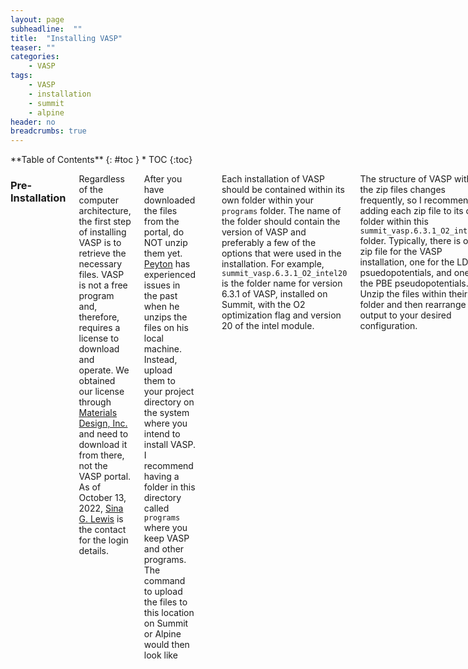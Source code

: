 ```yaml
---
layout: page
subheadline:  ""
title:  "Installing VASP"
teaser: ""
categories:
    - VASP
tags:
    - VASP
    - installation
    - summit
    - alpine
header: no
breadcrumbs: true
---
```

<div class="row">
<div class="medium-4 medium-push-8 columns" markdown="1">
<div class="panel radius" markdown="1">
**Table of Contents**
{: #toc }
*  TOC
{:toc}
</div>
</div><!-- /.medium-4.columns -->

<div class="medium-8 medium-pull-4 columns" markdown="1">

### Pre-Installation

Regardless of the computer architecture, the first step of installing VASP is to retrieve the necessary files. VASP is not a free program and, therefore, requires a license to download and operate. We obtained our license through [Materials Design, Inc.](https://my.materialsdesign.com) and need to download it from there, not the VASP portal. As of October 13, 2022, [Sina G. Lewis](mailto:sina.lewis@colorado.edu) is the contact for the login details.

After you have downloaded the files from the portal, do NOT unzip them yet. [Peyton](/chapter/appendix/appendix_people#R.PeytonCline) has experienced issues in the past when he unzips the files on his local machine. Instead, upload them to your project directory on the system where you intend to install VASP. I recommend having a folder in this directory called `programs` where you keep VASP and other programs. The command to upload the files to this location on Summit or Alpine would then look like
```bash
    scp filename identikey@login.rc.colorado.edu:/projects/identikey/programs
```
Each installation of VASP should be contained within its own folder within your `programs` folder. The name of the folder should contain the version of VASP and preferably a few of the options that were used in the installation. For example, `summit_vasp.6.3.1_O2_intel20` is the folder name for version 6.3.1 of VASP, installed on Summit, with the O2 optimization flag and version 20 of the intel module.

The structure of VASP within the zip files changes frequently, so I recommend adding each zip file to its own folder within this `summit_vasp.6.3.1_O2_intel20` folder. Typically, there is one zip file for the VASP installation, one for the LDA psuedopotentials, and one for the PBE pseudopotentials. Unzip the files within their folder and then rearrange the output to your desired configuration.

After organizing the files it's time to start the installation process. Make sure you are on a compile node, NOT the login node. The following steps will likely throw an error if you are on a login node and it will slow down the whole system for everyone. Once you are on a compile node, load the modules needed for installation. The order matters for some of them because of dependencies, always load intel first. You can check the available modules with `module avail`. If you don't see the module you want try the command `module spider` or `module spider string` where string is a search keyword enclosed in quotes. The remaining steps may differ depending on where you are installing VASP. See the below sections.

Most of these installation instructions can be found on the [wiki](https://www.vasp.at/wiki/index.php/Installing_VASP.6.X.X). As of VASP version 6 there is a testsuite to ensure the installation completed correctly. This testsuite should be run on the compile nodes after loading the correct modules.

### Alpine Installation
Alpine is the most recent (Fall 2022) supercomputer. It is an institutionally funded supercomputer designed to replace Summit. To access Alpine, login via the same command used to load Summit
```bash
    ssh -X identikey@login.rc.colorado.edu
```
and then load Slurm for Alpine
```bash
    module load slurm/alpine
```
To access an Alpine compile node, submit a compile job by typing `acompile --ntasks=4` on the terminal line. Note that there is no `ssh` needed, as was previously used on Summit. The specification `--ntasks=4` is used because we later install VASP with 4 parallel processes.

Installing VASP requires us to load three modules: intel, mkl, and impi. Intel is the compiler, mkl stands for math kernel library, and impi is our intel message passing interface that is needed for parallel computing. Remember that the order modules are loaded matters because of possible dependencies. I spoke with someone at research computing who recommended intel followed by impi and finally mkl. Peyton has said in the past that it didn't seem to matter if you installed impi before mkl or after.

Alpine currently has limited version choices for these modules. Nevertheless, it is best to specify the version so that you know concretely what you are using. As of November 2022, the command you would want to type is
```bash
    module load intel/2022.1.2 impi/2021.5.0 mkl/2022.0.2
```

After loading these modules, we want to grab the correct makefile for our computer architecture from the `arch` folder that should have been unpacked from the VASP zip file. Because we are using intel, we will grab the makefile titled `makefile.include.intel`. Copy this file to the above directory, where the rest of your VASP files should be, and rename it
```bash
    cp makefile.include.intel ../makefile.include
```
As a final step, we need to edit a few lines in our new file `makefile.include`. If we are using Intel Parallel Studio's MKL, which we most likely are, we want to find the line `FCL += -qmkl=sequential` and remove the `q` so that it reads `FCL += -mkl=sequential`. While we are here, we can go ahead and comment out the next line that starts `MKLROOT`. Finally, in the line `#LLIBS += -L$(WANNIER90_ROOT)/lib -lwannier`, we want to remove the `/lib` part. These last two steps are only important for a Wannier installation, but are fine to do in a general installation.

Most importantly, because Alpine has AMD CPUs and not Intel CPUs we need to tell the compile to use a different instruction set. This is done by finding the line that reads
```bash
    VASP_TARGET_CPU ?= -xHOST
```
and changing it to read
```bash
    VASP_TARGET_CPU ?= -march=core-avx2
```

We are now good to install VASP. We want to run the command
```bash
    make DEPS=1 -j4 all
```
to install `all` versions of VASP with 4 parallel processes and `DEPS=1` ensures the installation doesn't crash because of dependency issues while installing in parallel. VASP can also be installed with standard-only, gamma-point only, or non-collinear only.

### Summit Installation
Summit is the supercomputer that we used to use, but was largely phased out by CU in August 2022. Although it currently can be used, the scratch space is no longer supported and is unstable. These instructions for installing VASP on Summit are kept for posterity.

To access Summit, login using the following command
```bash
    ssh -X identikey@login.rc.colorado.edu
```
and then access a compile node using `ssh compile`.

Installing VASP requires us to load three modules: intel, mkl, and impi. Intel is the compiler, mkl stands for math kernel library, and impi is our intel message passing interface that is needed for parallel computing. Remember that the order modules are loaded matters because of possible dependencies. I spoke with someone at research computing who recommended intel followed by impi and finally mkl. Peyton has said in the past that it didn't seem to matter if you installed impi before mkl or after. In my first installation of VASP, I used
```bash
    module load intel/20.2 mkl/20.2 impi/19.8
```
to load the intel compiler version 20.2, the math kernel library (mkl) version 20.2, and the intel message passing interface (impi)--needed for parallel computing--version 19.8 in that order.

As a final step, we need to edit a few lines in our new file `makefile.include`. If we are using Intel Parallel Studio's MKL, which we most likely are, we want to find the line `FCL += -qmkl=sequential` and remove the `q` so that it reads `FCL += -mkl=sequential`. While we are here, we can go ahead and comment out the next line that starts `MKLROOT`. Finally, in the line `#LLIBS += -L$(WANNIER90_ROOT)/lib -lwannier`, we want to remove the `/lib` part. These last two steps are only important for a Wannier installation, but are fine to do in a general installation.

We are now good to install VASP. We want to run the command
```bash
    make DEPS=1 -j4 all
```
to install `all` versions of VASP with 4 parallel processes and `DEPS=1` ensures the installation doesn't crash because of dependency issues while installing in parallel. VASP can also be installed with standard-only, gamma-point only, or non-collinear only.


### Wannier Compatibility
If we want to be able to use Wannier we need to do a few more things in the makefile before installing VASP. In 'makefile.include' we want to add the option '-duse_shmem' under the ''CPP_OPTIONS'. Don't forget to add a forward slash '\' to the end of the line preceding it. I seem to recall something else needing to change somewhere \authorNote{ask Peyton!}.